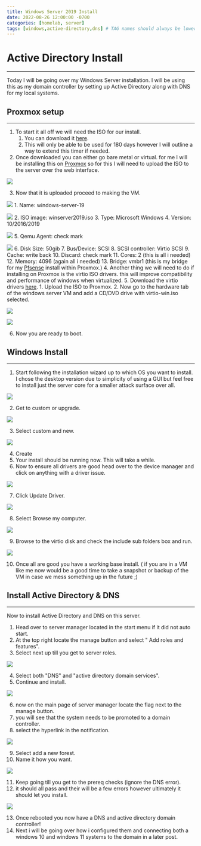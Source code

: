 ```yaml
---
title: Windows Server 2019 Install
date: 2022-08-26 12:00:00 -0700
categories: [homelab, server]
tags: [windows,active-directory,dns] # TAG names should always be lowercase
---
```


# Active Directory Install
---
Today I will be going over my Windows Server installation. I will be using this as my domain controller by setting up Active Directory along with DNS for my local systems.


## Proxmox setup
---
1. To start it all off we will need the ISO for our install.
	1. You can download it [here](https://www.microsoft.com/en-us/evalcenter/download-windows-server-2022).
	2. This will only be able to be used for 180 days however I will outline a way to extend this timer if needed.
2. Once downloaded you can either go bare metal or virtual. for me I will be installing this on [Proxmox](https://fae-computing.tk/posts/proxmox-install/) so for this I will need to upload the ISO to the server over the web interface.

![](/assets/images/proxmox/os-upload.png)

3. Now that it is uploaded proceed to making the VM.

![](/assets/images/proxmox/win-general.png)
	1.  Name: windows-server-19

![](/assets/images/proxmox/win-os.png)
	2. ISO image: winserver2019.iso
	3. Type: Microsoft Windows
	4. Version: 10/2016/2019

![](/assets/images/proxmox/win-system.png)
	5. Qemu Agent: check mark

![](/assets/images/proxmox/win-disk.png)
	6. Disk Size: 50gib
	7. Bus/Device: SCSI
	8. SCSI controller: Virtio SCSI
	9. Cache: write back
	10. Discard: check mark
	11. Cores: 2 (this is all i needed)
	12. Memory: 4096 (again all i needed)
	13. Bridge: vmbr1 (this is my bridge for my [Pfsense]() install within Proxmox.)
4. Another thing we will need to do if installing on Proxmox is the virtio ISO drivers. this will improve compatibility and performance of windows when virtualized.
5. Download the virtio drivers [here](https://fedorapeople.org/groups/virt/virtio-win/direct-downloads/stable-virtio/virtio-win.iso).
	1. Upload the ISO to Proxmox.
	2. Now go to the hardware tab of the windows server VM and add a CD/DVD drive with virtio-win.iso selected.

![](/assets/images/proxmox/virtio-add-1.png)

![](/assets/images/proxmox/virtio-add-2.png)

6. Now you are ready to boot.


## Windows Install
---
1. Start following the installation wizard up to which OS you want to install. I chose the desktop version due to simplicity of using a GUI but feel free to install just the server core for a smaller attack surface over all.

![](/assets/images/win-serv/os-choice.png)

2. Get to custom or upgrade.

![](/assets/images/win-serv/custom-install.png)

3. Select custom and new.

![](/assets/images/win-serv/new.png)

4. Create
5. Your install should be running now. This will take a while.
6. Now to ensure all drivers are good head over to the device manager and click on anything with a driver issue.

![](/assets/images/win-serv/device-manager-1.png)

7. Click Update Driver.

![](/assets/images/win-serv/update-driver.png)

8. Select Browse my computer.

![](/assets/images/win-serv/browse-computer.png)

9. Browse to the virtio disk and check the include sub folders box and run.

![](/assets/images/win-serv/browse.png)

10. Once all are good you have a working base install. ( if you are in a VM like me now would be a good time to take a snapshot or backup of the VM in case we mess something up in the future ;)


## Install Active Directory & DNS
---
Now to install Active Directory and DNS on this server.

1. Head over to server manager located in the start menu if it did not auto start.
2. At the top right locate the manage button and select " Add roles and features".
3. Select next up till you get to server roles.

![](/assets/images/win-serv/install.png)

4. Select both "DNS" and "active directory domain services".
5. Continue and install.

![](/assets/images/win-serv/last-install.png)

6. now on the main page of server manager locate the flag next to the manage button.
7. you will see that the system needs to be promoted to a domain controller.
8. select the hyperlink in the notification.

![](/assets/images/win-serv/promote.png)

9. Select add a new forest.
10. Name it how you want.

![](/assets/images/win-serv/forrest.png)

11. Keep going till you get to the prereq checks (ignore the DNS error).
12. it should all pass and their will be a few errors however ultimately it should let you install.

![](/assets/images/win-serv/checks.png)

13. Once rebooted you now have a DNS and active directory domain controller! 
14. Next i will be going over how i configured them and connecting both a windows 10 and windows 11 systems to the domain in a later post.